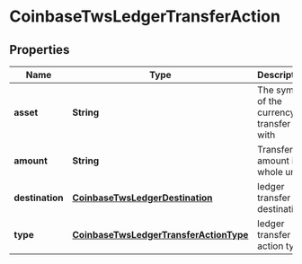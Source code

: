 
# CoinbaseTwsLedgerTransferAction

## Properties
Name | Type | Description | Notes
------------ | ------------- | ------------- | -------------
**asset** | **String** | The symbol of the currency to transfer with |  [optional]
**amount** | **String** | Transfer amount in whole unit |  [optional]
**destination** | [**CoinbaseTwsLedgerDestination**](CoinbaseTwsLedgerDestination.md) | ledger transfer destination |  [optional]
**type** | [**CoinbaseTwsLedgerTransferActionType**](CoinbaseTwsLedgerTransferActionType.md) | ledger transfer action type |  [optional]



